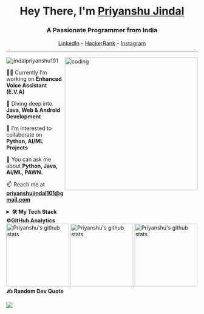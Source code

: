 <h1 align="center">Hey There, I'm <a href="https://instagram.com/jindalpriyanshu">Priyanshu Jindal</a> </h1>
<h3 align="center">A Passionate Programmer from India</h3>

<p align="center">
  <a href="https://www.linkedin.com/in/sanjay-k-v/">LinkedIn</a> - 
  <a href="https://www.hackerrank.com/priyanshu101/">HackerRank</a> -
  <a href="https://instagram.com/jindalpriyanshu">Instagram</a>
</p> 

--------------------------------------------

<img align="right" alt="coding" min-width="300px" max-width="300px" width="350px" src="https://raw.githubusercontent.com/sanjay-kv/sanjay-kv/main/Assets/illustration.png">

<p align="left"> <img src="https://komarev.com/ghpvc/?username=jindalpriyanshu101&label=Profile%20views&color=0e75b6&style=flat" alt="jindalpriyanshu101" /> </p>

🧑‍💻 Currently I’m working on **Enhanced Voice Assistant (E.V.A)**

🌱 Diving deep into **Java, Web & Android Development** 

👀 I’m interested to collaborate on **Python, AI/ML Projects** 

💬 You can ask me about **Python, Java, AI/ML, PAWN.** 

📫 Reach me at **priyanshujindal101@gmail.com** 

<!-- About me ended -->
 
<details>	
 <summary><b>🛠 My Tech Stack</b></summary><br>

![C](https://img.shields.io/badge/c-%2300599C.svg?style=for-the-badge&logo=c&logoColor=white) ![C++](https://img.shields.io/badge/c++-%2300599C.svg?style=for-the-badge&logo=c%2B%2B&logoColor=white) ![CSS3](https://img.shields.io/badge/css3-%231572B6.svg?style=for-the-badge&logo=css3&logoColor=white) ![Kotlin](https://img.shields.io/badge/kotlin-%237F52FF.svg?style=for-the-badge&logo=kotlin&logoColor=white) ![JavaScript](https://img.shields.io/badge/javascript-%23323330.svg?style=for-the-badge&logo=javascript&logoColor=%23F7DF1E) ![Java](https://img.shields.io/badge/java-%23ED8B00.svg?style=for-the-badge&logo=openjdk&logoColor=white) ![HTML5](https://img.shields.io/badge/html5-%23E34F26.svg?style=for-the-badge&logo=html5&logoColor=white) ![Markdown](https://img.shields.io/badge/markdown-%23000000.svg?style=for-the-badge&logo=markdown&logoColor=white) ![Lua](https://img.shields.io/badge/lua-%232C2D72.svg?style=for-the-badge&logo=lua&logoColor=white) ![Python](https://img.shields.io/badge/python-3670A0?style=for-the-badge&logo=python&logoColor=ffdd54) ![DigitalOcean](https://img.shields.io/badge/DigitalOcean-%230167ff.svg?style=for-the-badge&logo=digitalOcean&logoColor=white) ![Google Cloud](https://img.shields.io/badge/GoogleCloud-%234285F4.svg?style=for-the-badge&logo=google-cloud&logoColor=white) ![AWS](https://img.shields.io/badge/AWS-%23FF9900.svg?style=for-the-badge&logo=amazon-aws&logoColor=white) ![Vercel](https://img.shields.io/badge/vercel-%23000000.svg?style=for-the-badge&logo=vercel&logoColor=white) ![Oracle](https://img.shields.io/badge/Oracle-F80000?style=for-the-badge&logo=oracle&logoColor=white) ![Bootstrap](https://img.shields.io/badge/bootstrap-%238511FA.svg?style=for-the-badge&logo=bootstrap&logoColor=white) ![Django](https://img.shields.io/badge/django-%23092E20.svg?style=for-the-badge&logo=django&logoColor=white) ![Flask](https://img.shields.io/badge/flask-%23000.svg?style=for-the-badge&logo=flask&logoColor=white) ![NPM](https://img.shields.io/badge/NPM-%23CB3837.svg?style=for-the-badge&logo=npm&logoColor=white) ![MongoDB](https://img.shields.io/badge/MongoDB-%234ea94b.svg?style=for-the-badge&logo=mongodb&logoColor=white) ![MySQL](https://img.shields.io/badge/mysql-4479A1.svg?style=for-the-badge&logo=mysql&logoColor=white) ![SQLite](https://img.shields.io/badge/sqlite-%2307405e.svg?style=for-the-badge&logo=sqlite&logoColor=white) ![Canva](https://img.shields.io/badge/Canva-%2300C4CC.svg?style=for-the-badge&logo=Canva&logoColor=white) ![Figma](https://img.shields.io/badge/figma-%23F24E1E.svg?style=for-the-badge&logo=figma&logoColor=white) ![Pandas](https://img.shields.io/badge/pandas-%23150458.svg?style=for-the-badge&logo=pandas&logoColor=white) ![TensorFlow](https://img.shields.io/badge/TensorFlow-%23FF6F00.svg?style=for-the-badge&logo=TensorFlow&logoColor=white) ![NumPy](https://img.shields.io/badge/numpy-%23013243.svg?style=for-the-badge&logo=numpy&logoColor=white) ![Matplotlib](https://img.shields.io/badge/Matplotlib-%23ffffff.svg?style=for-the-badge&logo=Matplotlib&logoColor=black) ![OpenCV](https://img.shields.io/badge/opencv-%23white.svg?style=for-the-badge&logo=opencv&logoColor=white)

</details>

<!--

<h2 align="left">Connect with me:</h2>
<p align="left">
<a href="https://linkedin.com/in/priyanshuaggarwal" target="blank"><img align="center" src="https://raw.githubusercontent.com/rahuldkjain/github-profile-readme-generator/master/src/images/icons/Social/linked-in-alt.svg" alt="priyanshuaggarwal" height="30" width="40" /></a>
<a href="https://instagram.com/jindalpriyanshu" target="blank"><img align="center" src="https://raw.githubusercontent.com/rahuldkjain/github-profile-readme-generator/master/src/images/icons/Social/instagram.svg" alt="jindalpriyanshu" height="30" width="40" /></a>
<a href="https://www.hackerrank.com/priyanshu101" target="blank"><img align="center" src="https://raw.githubusercontent.com/rahuldkjain/github-profile-readme-generator/master/src/images/icons/Social/hackerrank.svg" alt="priyanshu101" height="30" width="40" /></a>
</p>

-->

 <summary><b>⚙️GitHub Analytics</b></summary>
 <a href="https://github.com/jindalpriyanshu101">
   <img height="165em" src="https://github-readme-stats.vercel.app/api?username=jindalpriyanshu101&theme=radical&hide_border=false&include_all_commits=true&count_private=true" alt="Priyanshu's github stats" />
   <img height="165em" src="https://github-readme-streak-stats.herokuapp.com/?user=jindalpriyanshu101&theme=radical&hide_border=false" alt="Priyanshu's github stats" /> 
   <img height="165em" src="https://github-readme-stats.vercel.app/api/top-langs/?username=jindalpriyanshu101&theme=radical&hide_border=false&include_all_commits=true&count_private=true&layout=compact" alt="Priyanshu's github stats" /> 
 <br> </a>
<!--
![](https://github-readme-stats.vercel.app/api/top-langs/?username=jindalpriyanshu101&theme=radical&hide_border=false&include_all_commits=true&count_private=true&layout=compact)
![](https://github-readme-stats.vercel.app/api?username=jindalpriyanshu101&theme=radical&hide_border=false&include_all_commits=true&count_private=true)
![](https://github-readme-streak-stats.herokuapp.com/?user=jindalpriyanshu101&theme=radical&hide_border=false)<br/>
-->

<!--### ✍️ Random Dev Quote -->
 <summary><b>✍️ Random Dev Quote</b></summary>
 
![](https://quotes-github-readme.vercel.app/api?type=horizontal&theme=radical)
